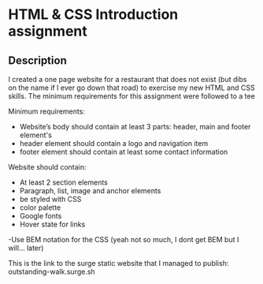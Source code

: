 # HTML & CSS Introduction assignment

## Description

I created a one page website for a restaurant that does not exist (but dibs on the name if I ever go down that road) to exercise my new HTML and CSS skills. 
The minimum requirements for this assignment were followed to a tee

Minimum requirements:
- Website’s body should contain at least 3 parts: header, main and footer element's
- header element should contain a logo and navigation item
- footer element should contain at least some contact information

Website should contain:
- At least 2 section elements
- Paragraph, list, image and anchor elements
- be styled with CSS
- color palette
- Google fonts
- Hover state for links

-Use BEM notation for the CSS (yeah not so much, I dont get BEM but I will... later)

This is the link to the surge static website that I managed to publish: outstanding-walk.surge.sh

